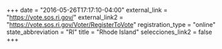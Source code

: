 +++
date = "2016-05-26T17:17:10-04:00"
external_link = "https://vote.sos.ri.gov/"
external_link2 = "https://vote.sos.ri.gov/Voter/RegisterToVote"
registration_type = "online"
state_abbreviation = "RI"
title = "Rhode Island"
selecciones_link2 = false
+++
